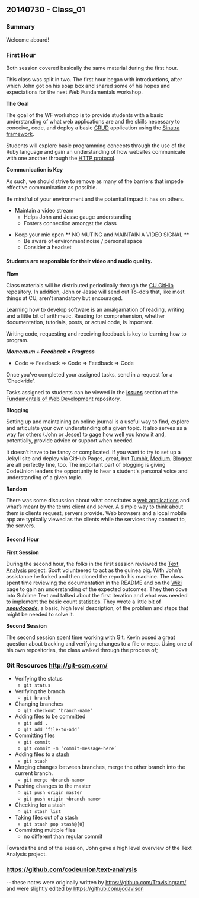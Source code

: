 ## 20140730 - Class_01

### Summary

Welcome aboard!

### First Hour

Both session covered basically the same material during the first hour.

This class was split in two.  The first hour began with introductions, after which John got on his soap box and shared some of his hopes and expectations for the next Web Fundamentals workshop.

**The Goal**

The goal of the WF workshop is to provide students with a basic understanding of what web applications are and the skills necessary to conceive, code, and deploy a basic [CRUD](http://en.wikipedia.org/wiki/Create,_read,_update_and_delete) application using the [Sinatra framework](http://ruby.about.com/od/sinatra/a/sinatra1.htm).

Students will explore basic programming concepts through the use of the Ruby language and gain an understanding of how websites communicate with one another through the [HTTP protocol](http://en.wikipedia.org/wiki/Hypertext_Transfer_Protocol#Request_methods).

**Communication is Key**

As such, we should strive to remove as many of the barriers that impede effective communication as possible.

Be mindful of your environment and the potential impact it has on others.
* Maintain a video stream
	* Helps John and Jesse gauge understanding
	* Fosters connection amongst the class
- Keep your mic open ** NO MUTING and MAINTAIN A VIDEO SIGNAL **
	- Be aware of environment noise / personal space
	- Consider a headset

#### Students are responsible for their video and audio quality.

**Flow**

Class materials will be distributed periodically through the [CU GitHib](https://github.com/codeunion) repository. In addition, John or Jesse will send out To-do’s that, like most things at CU, aren’t mandatory but encouraged.

Learning how to develop software is an amalgamation of reading, writing and a little bit of arithmetic. Reading for comprehension, whether documentation, tutorials, posts, or actual code, is important.

Writing code, requesting and receiving feedback is key to learning how to program.

**_Momentum + Feedback =  Progress_**
* Code => Feedback => Code => Feedback => Code

Once you’ve completed your assigned tasks, send in a request for a ‘Checkride’.

Tasks assigned to students can be viewed in the [**issues**](https://github.com/codeunion/fundamentals-of-web-development/issues) section of the [Fundamentals of Web Development](https://github.com/codeunion/fundamentals-of-web-development) repository.

**Blogging**

Setting up and maintaining an online journal is a useful way to find, explore and articulate your own understanding of a given topic. It also serves as a way for others (John or Jesse) to gage how well you know it and, potentially, provide advice or support when needed.

It doesn’t have to be fancy or complicated. If you want to try to set up a Jekyll site and deploy via GitHub Pages, great, but [Tumblr](https://www.tumblr.com), [Medium](https://medium.com), [Blogger](http://blogger.com) are all perfectly fine, too. The important part of blogging is giving CodeUnion leaders the opportunity to hear a student's personal voice and understanding of a given topic.

**Random**

There was some discussion about what constitutes a [web applications](http://en.wikipedia.org/wiki/Web_application) and what’s meant by the terms client and server. A simple way to think about them is clients request, servers provide. Web browsers and a local mobile app are typically viewed as the clients while the services they connect to, the servers.


#### Second Hour

**First Session**

During the second hour, the folks in the first session reviewed the [Text Analysis](https://github.com/codeunion/text-analysis/) project. Scott volunteered to act as the guinea pig. With John’s assistance he forked and then cloned the repo to his machine. The class spent time reviewing the documentation in the README and on the [Wiki](https://github.com/codeunion/text-analysis/wiki/Iterations) page to gain an understanding of the expected outcomes. They then dove into Sublime Text and talked about the first iteration and what was needed to implement the basic count statistics.
They wrote a little bit of [**_pseudocode_**](../../../guides/Problem-Solving-in-Ruby.md), a basic, high level description, of the problem and steps that might be needed to solve it.

**Second Session**

The second session spent time working with Git. Kevin posed a great question about tracking and verifying changes to a file or repo. Using one of his own repositories, the class walked through the process of;


### Git Resources http://git-scm.com/

* Verifying the status
	* `git status`
* Verifying the branch
	* `git branch`
* Changing branches
	* `git checkout ‘branch-name’`
* Adding files to be committed
	* `git add .`
	* `git add ‘file-to-add’`
* Committing files
	* `git commit`
	* `git commit -m ‘commit-message-here’`
* Adding files to a [stash](http://git-scm.com/book/en/Git-Tools-Stashing)
	* `git stash`
* Merging changes between branches, merge the other branch into the current branch.
	* `git merge <branch-name>`
* Pushing changes to the master
	* `git push origin master`
	* `git push origin <branch-name>`
* Checking for a stash
	* `git stash list`
* Taking files out of a stash
	* `git stash pop stash@{0}`
* Committing multiple files
	* no different than regular commit

Towards the end of the session, John gave a high level overview of the Text Analysis project.

### https://github.com/codeunion/text-analysis


-- these notes were originally written by https://github.com/TravisIngram/ and were slightly edited by https://github.com/jcdavison
